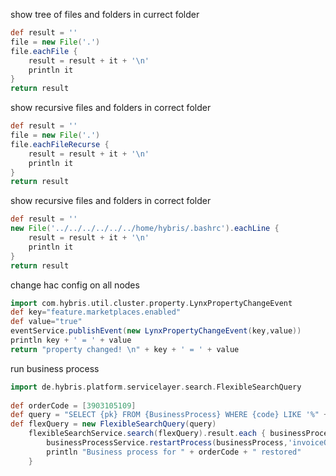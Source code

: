show tree of files and folders in currect folder
```groovy
def result = ''
file = new File('.')
file.eachFile {
    result = result + it + '\n'
    println it
}
return result
```

show recursive files and folders in correct folder
```groovy
def result = ''
file = new File('.')
file.eachFileRecurse {
    result = result + it + '\n'
    println it
}
return result
```

show recursive files and folders in correct folder
```groovy
def result = ''
new File('../../../../../../home/hybris/.bashrc').eachLine {
    result = result + it + '\n'
    println it
}
return result
```
change hac config on all nodes
```groovy
import com.hybris.util.cluster.property.LynxPropertyChangeEvent
def key="feature.marketplaces.enabled"
def value="true"
eventService.publishEvent(new LynxPropertyChangeEvent(key,value))
println key + ' = ' + value
return "property changed! \n" + key + ' = ' + value
```
run business process
```groovy
import de.hybris.platform.servicelayer.search.FlexibleSearchQuery
 
def orderCode = [3903105109]
def query = "SELECT {pk} FROM {BusinessProcess} WHERE {code} LIKE '%" + orderCode + "%'"
def flexQuery = new FlexibleSearchQuery(query)
    flexibleSearchService.search(flexQuery).result.each { businessProcess -> 
        businessProcessService.restartProcess(businessProcess,'invoiceOrder')
        println "Business process for " + orderCode + " restored"
    }
```
